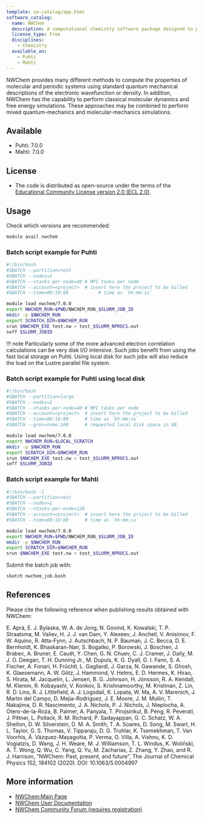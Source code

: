 ```yaml
---
template: sw-catalog/app.html
software_catalog:
  name: NWChem
  description: A computational chemistry software package designed to perform well on parallel HPC systems
  license_type: Free
  disciplines:
    - Chemistry
  available_on:
    - Puhti
    - Mahti
---
```


NWChem provides many different methods to compute the properties of molecular and
periodic systems using standard quantum mechanical descriptions of the electronic
wavefunction or density. In addition, NWChem has the capability to perform classical
molecular dynamics and free energy simulations. These approaches may be combined to
perform mixed quantum-mechanics and molecular-mechanics simulations.

## Available

-   Puhti: 7.0.0
-   Mahti: 7.0.0

## License

- The code is distributed as open-source under the terms of the
[Educational Community License version 2.0 (ECL 2.0)](https://opensource.org/license/ecl-2-0/).

## Usage

Check which versions are recommended:

```bash
module avail nwchem
```

### Batch script example for Puhti

```bash
#!/bin/bash
#SBATCH --partition=test
#SBATCH --nodes=2
#SBATCH --ntasks-per-node=40 # MPI tasks per node
#SBATCH --account=<project>  # insert here the project to be billed 
#SBATCH --time=00:10:00           # time as `hh:mm:ss`

module load nwchem/7.0.0
export NWCHEM_RUN=$PWD/NWCHEM_RUN_$SLURM_JOB_ID
mkdir -p $NWCHEM_RUN
export SCRATCH_DIR=$NWCHEM_RUN
srun $NWCHEM_EXE test.nw > test_$SLURM_NPROCS.out
seff $SLURM_JOBID
```

!!! note
    Particularly some of the more advanced electron correlation calculations can
    be very disk I/O intensive. Such jobs benefit from using the fast local storage
    on Puhti. Using local disk for such jobs will also reduce the load on the
    Lustre parallel file system.

### Batch script example for Puhti using local disk

```bash
#!/bin/bash
#SBATCH --partition=large
#SBATCH --nodes=2
#SBATCH --ntasks-per-node=40 # MPI tasks per node
#SBATCH --account=<project>  # insert here the project to be billed
#SBATCH --time=00:10:00      # time as `hh:mm:ss`
#SBATCH --gres=nvme:100      # requested local disk space in GB 

module load nwchem/7.0.0
export NWCHEM_RUN=$LOCAL_SCRATCH
mkdir -p $NWCHEM_RUN
export SCRATCH_DIR=$NWCHEM_RUN
srun $NWCHEM_EXE test.nw > test_$SLURM_NPROCS.out
seff $SLURM_JOBID
```

### Batch script example for Mahti

```bash
#!/bin/bash -l
#SBATCH --partition=test
#SBATCH --nodes=1
#SBATCH --ntasks-per-node=128
#SBATCH --account=<project>  # insert here the project to be billed
#SBATCH --time=00:10:00      # time as `hh:mm:ss`

module load nwchem/7.0.0
export NWCHEM_RUN=$PWD/NWCHEM_RUN_$SLURM_JOB_ID
mkdir -p $NWCHEM_RUN
export SCRATCH_DIR=$NWCHEM_RUN
srun $NWCHEM_EXE test.nw > test_$SLURM_NPROCS.out
```

Submit the batch job with:

```bash
sbatch nwchem_job.bash
```

## References

Please cite the following reference when publishing results obtained with NWChem:

E. Aprà, E. J. Bylaska, W. A. de Jong, N. Govind, K. Kowalski, T. P. Straatsma, M. Valiev,
H. J. J. van Dam, Y. Alexeev, J. Anchell, V. Anisimov, F. W. Aquino, R. Atta-Fynn, J. Autschbach,
N. P. Bauman, J. C. Becca, D. E. Bernholdt, K. Bhaskaran-Nair, S. Bogatko, P. Borowski, J. Boschen,
J. Brabec, A. Bruner, E. Cauẽt, Y. Chen, G. N. Chuev, C. J. Cramer, J. Daily, M. J. O. Deegan,
T. H. Dunning Jr., M. Dupuis, K. G. Dyall, G. I. Fann, S. A. Fischer, A. Fonari, H. Früchtl,
L. Gagliardi, J. Garza, N. Gawande, S. Ghosh, K. Glaesemann, A. W. Götz, J. Hammond, V. Helms,
E. D. Hermes, K. Hirao, S. Hirata, M. Jacquelin, L. Jensen, B. G. Johnson, H. Jónsson,
R. A. Kendall, M. Klemm, R. Kobayashi, V. Konkov, S. Krishnamoorthy, M. Krishnan, Z. Lin,
R. D. Lins, R. J. Littlefield, A. J. Logsdail, K. Lopata, W. Ma, A. V. Marenich,
J. Martin del Campo, D. Mejia-Rodriguez, J. E. Moore, J. M. Mullin, T. Nakajima, D. R. Nascimento,
J. A. Nichols, P. J. Nichols, J. Nieplocha, A. Otero-de-la-Roza, B. Palmer, A. Panyala,
T. Pirojsirikul, B. Peng, R. Peverati, J. Pittner, L. Pollack, R. M. Richard, P. Sadayappan,
G. C. Schatz, W. A. Shelton, D. W. Silverstein, D. M. A. Smith, T. A. Soares, D. Song,
M. Swart, H. L. Taylor, G. S. Thomas, V. Tipparaju, D. G. Truhlar, K. Tsemekhman, T. Van Voorhis,
Á. Vázquez-Mayagoitia, P. Verma, O. Villa, A. Vishnu, K. D. Vogiatzis, D. Wang, J. H. Weare,
M. J. Williamson, T. L. Windus, K. Woliński, A. T. Wong, Q. Wu, C. Yang, Q. Yu, M. Zacharias,
Z. Zhang, Y. Zhao, and R. J. Harrison, "NWChem: Past, present, and future",
The Journal of Chemical Physics 152, 184102 (2020). DOI: 10.1063/5.0004997

## More information

-   [NWChem:Main Page](https://nwchemgit.github.io/)
-   [NWChem User Documentation](https://nwchemgit.github.io/Home.html)
-   [NWChem Community Forum (requires registration)](https://nwchemgit.github.io/Forum.html)

